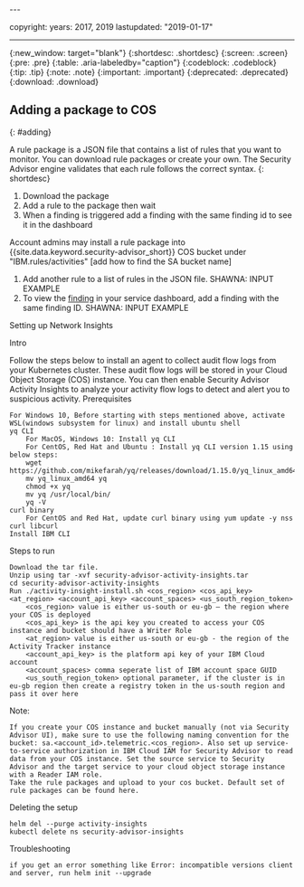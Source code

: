 <staging>---

copyright:
  years: 2017, 2019
lastupdated: "2019-01-17"

---

{:new_window: target="blank"}
{:shortdesc: .shortdesc}
{:screen: .screen}
{:pre: .pre}
{:table: .aria-labeledby="caption"}
{:codeblock: .codeblock}
{:tip: .tip}
{:note: .note}
{:important: .important}
{:deprecated: .deprecated}
{:download: .download}
## Adding a package to COS
{: #adding}

A rule package is a JSON file that contains a list of rules that you want to monitor. You can download rule packages or create your own. The Security Advisor engine validates that each rule follows the correct syntax.
{: shortdesc}

1. Download the package
2. Add a rule to the package then wait
3. When a finding is triggered add a finding with the same finding id to see it in the dashboard

Account admins may install a rule package into {{site.data.keyword.security-advisor_short}} COS bucket under "IBM.rules/activities" [add how to find the SA bucket name]


1. Add another rule to a list of rules in the JSON file.
	SHAWNA: INPUT EXAMPLE
2. To view the [finding](link) in your service dashboard, add a finding with the same finding ID.
	SHAWNA: INPUT EXAMPLE


Setting up Network Insights



Intro

Follow the steps below to install an agent to collect audit flow logs from your Kubernetes cluster. These audit flow logs will be stored in your Cloud Object Storage (COS) instance. You can then enable Security Advisor Activity Insights to analyze your activity flow logs to detect and alert you to suspicious activity.
Prerequisites

    For Windows 10, Before starting with steps mentioned above, activate WSL(windows subsystem for linux) and install ubuntu shell
    yq CLI
        For MacOS, Windows 10: Install yq CLI
        For CentOS, Red Hat and Ubuntu : Install yq CLI version 1.15 using below steps:
        wget https://github.com/mikefarah/yq/releases/download/1.15.0/yq_linux_amd64
        mv yq_linux_amd64 yq
        chmod +x yq
        mv yq /usr/local/bin/
        yq -V
    curl binary
        For CentOS and Red Hat, update curl binary using yum update -y nss curl libcurl
    Install IBM CLI

Steps to run

    Download the tar file.
    Unzip using tar -xvf security-advisor-activity-insights.tar
    cd security-advisor-activity-insights
    Run ./activity-insight-install.sh <cos_region> <cos_api_key> <at_region> <account_api_key> <account_spaces> <us_south_region_token>
        <cos_region> value is either us-south or eu-gb – the region where your COS is deployed
        <cos_api_key> is the api key you created to access your COS instance and bucket should have a Writer Role
        <at_region> value is either us-south or eu-gb - the region of the Activity Tracker instance
        <account_api_key> is the platform api key of your IBM Cloud account
        <account_spaces> comma seperate list of IBM account space GUID
        <us_south_region_token> optional parameter, if the cluster is in eu-gb region then create a registry token in the us-south region and pass it over here

Note:

    If you create your COS instance and bucket manually (not via Security Advisor UI), make sure to use the following naming convention for the bucket: sa.<account_id>.telemetric.<cos_region>. Also set up service-to-service authorization in IBM Cloud IAM for Security Advisor to read data from your COS instance. Set the source service to Security Advisor and the target service to your cloud object storage instance with a Reader IAM role.
    Take the rule packages and upload to your cos bucket. Default set of rule packages can be found here.

Deleting the setup

    helm del --purge activity-insights
    kubectl delete ns security-advisor-insights

Troubleshooting

    if you get an error something like Error: incompatible versions client and server, run helm init --upgrade

